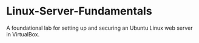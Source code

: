 # Linux-Server-Fundamentals
A foundational lab for setting up and securing an Ubuntu Linux web server in VirtualBox.
